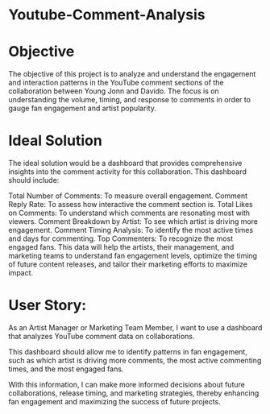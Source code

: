 # Youtube-Comment-Analysis
# Objective
The objective of this project is to analyze and understand the engagement and interaction patterns in the YouTube comment sections of the collaboration between Young Jonn and Davido. The focus is on understanding the volume, timing, and response to comments in order to gauge fan engagement and artist popularity.


# Ideal Solution
The ideal solution would be a dashboard that provides comprehensive insights into the comment activity for this collaboration. This dashboard should include:

Total Number of Comments: To measure overall engagement.
Comment Reply Rate: To assess how interactive the comment section is.
Total Likes on Comments: To understand which comments are resonating most with viewers.
Comment Breakdown by Artist: To see which artist is driving more engagement.
Comment Timing Analysis: To identify the most active times and days for commenting.
Top Commenters: To recognize the most engaged fans.
This data will help the artists, their management, and marketing teams to understand fan engagement levels, optimize the timing of future content releases, and tailor their marketing efforts to maximize impact.

# User Story:
As an Artist Manager or Marketing Team Member, I want to use a dashboard that analyzes YouTube comment data on collaborations.

This dashboard should allow me to identify patterns in fan engagement, such as which artist is driving more comments, the most active commenting times, and the most engaged fans.

With this information, I can make more informed decisions about future collaborations, release timing, and marketing strategies, thereby enhancing fan engagement and maximizing the success of future projects.
